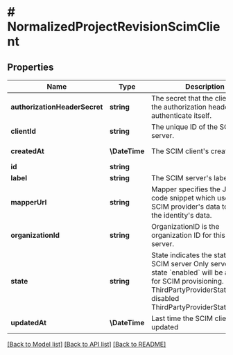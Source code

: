 # # NormalizedProjectRevisionScimClient

## Properties

Name | Type | Description | Notes
------------ | ------------- | ------------- | -------------
**authorizationHeaderSecret** | **string** | The secret that the client uses in the authorization header to authenticate itself. |
**clientId** | **string** | The unique ID of the SCIM server. |
**createdAt** | **\DateTime** | The SCIM client&#39;s creation time | [optional] [readonly]
**id** | **string** |  | [optional]
**label** | **string** | The SCIM server&#39;s label |
**mapperUrl** | **string** | Mapper specifies the JSONNet code snippet which uses the SCIM provider&#39;s data to hydrate the identity&#39;s data. |
**organizationId** | **string** | OrganizationID is the organization ID for this SCIM server. |
**state** | **string** | State indicates the state of the SCIM server  Only servers with state &#x60;enabled&#x60; will be available for SCIM provisioning. enabled ThirdPartyProviderStateEnabled disabled ThirdPartyProviderStateDisabled | [optional]
**updatedAt** | **\DateTime** | Last time the SCIM client was updated | [optional] [readonly]

[[Back to Model list]](../../README.md#models) [[Back to API list]](../../README.md#endpoints) [[Back to README]](../../README.md)
